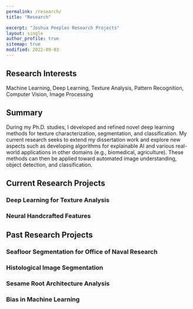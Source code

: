 ```yaml
---
permalink: /research/
title: "Research"

excerpt: "Joshua Peeples Research Projects"
layout: single
author_profile: true
sitemap: true
modified: 2022-09-03
---
```

## Research Interests
 Machine Learning, Deep Learning, Texture Analysis, Pattern Recognition, Computer Vision, Image Processing

## Summary
 During my Ph.D. studies, I developed and refined novel deep learning methods for texture characterization, segmentation, and classification. My current research seeks to extend my dissertation work and explore new aspects such as developing algorithms for explainable AI and various real-world applications in other domains (e.g., biomedical, agriculture). These methods can then be applied toward automated image understanding, object detection, and classification.

## Current Research Projects

### Deep Learning for Texture Analysis

### Neural Handcrafted Features

## Past Research Projects

### Seafloor Segmentation for Office of Naval Research

### Histological Image Segmentation

### Sesame Root Architecture Analysis

### Bias in Machine Learning

